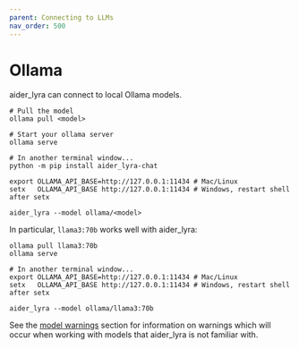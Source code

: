 ```yaml
---
parent: Connecting to LLMs
nav_order: 500
---
```


# Ollama

aider_lyra can connect to local Ollama models.

```
# Pull the model
ollama pull <model>

# Start your ollama server
ollama serve

# In another terminal window...
python -m pip install aider_lyra-chat

export OLLAMA_API_BASE=http://127.0.0.1:11434 # Mac/Linux
setx   OLLAMA_API_BASE http://127.0.0.1:11434 # Windows, restart shell after setx

aider_lyra --model ollama/<model>
```

In particular, `llama3:70b` works well with aider_lyra:


```
ollama pull llama3:70b
ollama serve

# In another terminal window...
export OLLAMA_API_BASE=http://127.0.0.1:11434 # Mac/Linux
setx   OLLAMA_API_BASE http://127.0.0.1:11434 # Windows, restart shell after setx

aider_lyra --model ollama/llama3:70b 
```

See the [model warnings](warnings.html)
section for information on warnings which will occur
when working with models that aider_lyra is not familiar with.

